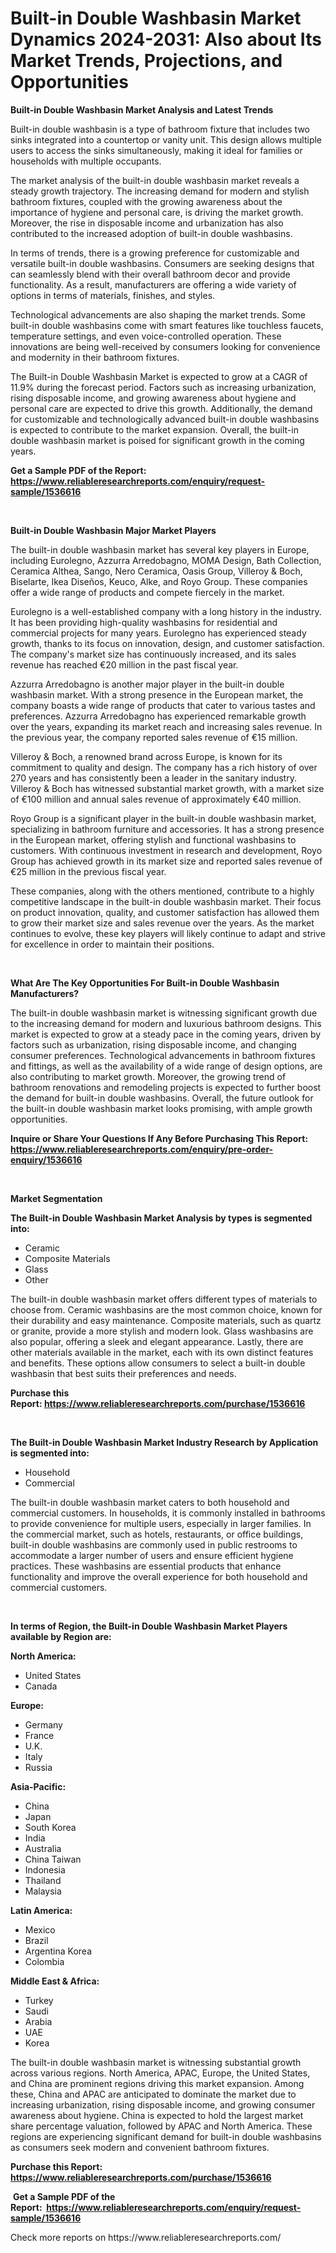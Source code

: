 <p><h1>Built-in Double Washbasin Market Dynamics 2024-2031: Also about Its Market Trends, Projections, and Opportunities</h1></p><p><strong>Built-in Double Washbasin Market Analysis and Latest Trends</strong></p>
<p><p>Built-in double washbasin is a type of bathroom fixture that includes two sinks integrated into a countertop or vanity unit. This design allows multiple users to access the sinks simultaneously, making it ideal for families or households with multiple occupants.</p><p>The market analysis of the built-in double washbasin market reveals a steady growth trajectory. The increasing demand for modern and stylish bathroom fixtures, coupled with the growing awareness about the importance of hygiene and personal care, is driving the market growth. Moreover, the rise in disposable income and urbanization has also contributed to the increased adoption of built-in double washbasins.</p><p>In terms of trends, there is a growing preference for customizable and versatile built-in double washbasins. Consumers are seeking designs that can seamlessly blend with their overall bathroom decor and provide functionality. As a result, manufacturers are offering a wide variety of options in terms of materials, finishes, and styles.</p><p>Technological advancements are also shaping the market trends. Some built-in double washbasins come with smart features like touchless faucets, temperature settings, and even voice-controlled operation. These innovations are being well-received by consumers looking for convenience and modernity in their bathroom fixtures.</p><p>The Built-in Double Washbasin Market is expected to grow at a CAGR of 11.9% during the forecast period. Factors such as increasing urbanization, rising disposable income, and growing awareness about hygiene and personal care are expected to drive this growth. Additionally, the demand for customizable and technologically advanced built-in double washbasins is expected to contribute to the market expansion. Overall, the built-in double washbasin market is poised for significant growth in the coming years.</p></p>
<p><strong>Get a Sample PDF of the Report:&nbsp; <a href="https://www.reliableresearchreports.com/enquiry/request-sample/1536616">https://www.reliableresearchreports.com/enquiry/request-sample/1536616</a></strong></p>
<p>&nbsp;</p>
<p><strong>Built-in Double Washbasin Major Market Players</strong></p>
<p><p>The built-in double washbasin market has several key players in Europe, including Eurolegno, Azzurra Arredobagno, MOMA Design, Bath Collection, Ceramica Althea, Sango, Nero Ceramica, Oasis Group, Villeroy & Boch, Biselarte, Ikea Diseños, Keuco, Alke, and Royo Group. These companies offer a wide range of products and compete fiercely in the market.</p><p>Eurolegno is a well-established company with a long history in the industry. It has been providing high-quality washbasins for residential and commercial projects for many years. Eurolegno has experienced steady growth, thanks to its focus on innovation, design, and customer satisfaction. The company's market size has continuously increased, and its sales revenue has reached €20 million in the past fiscal year.</p><p>Azzurra Arredobagno is another major player in the built-in double washbasin market. With a strong presence in the European market, the company boasts a wide range of products that cater to various tastes and preferences. Azzurra Arredobagno has experienced remarkable growth over the years, expanding its market reach and increasing sales revenue. In the previous year, the company reported sales revenue of €15 million.</p><p>Villeroy & Boch, a renowned brand across Europe, is known for its commitment to quality and design. The company has a rich history of over 270 years and has consistently been a leader in the sanitary industry. Villeroy & Boch has witnessed substantial market growth, with a market size of €100 million and annual sales revenue of approximately €40 million.</p><p>Royo Group is a significant player in the built-in double washbasin market, specializing in bathroom furniture and accessories. It has a strong presence in the European market, offering stylish and functional washbasins to customers. With continuous investment in research and development, Royo Group has achieved growth in its market size and reported sales revenue of €25 million in the previous fiscal year.</p><p>These companies, along with the others mentioned, contribute to a highly competitive landscape in the built-in double washbasin market. Their focus on product innovation, quality, and customer satisfaction has allowed them to grow their market size and sales revenue over the years. As the market continues to evolve, these key players will likely continue to adapt and strive for excellence in order to maintain their positions.</p></p>
<p>&nbsp;</p>
<p><strong>What Are The Key Opportunities For Built-in Double Washbasin Manufacturers?</strong></p>
<p><p>The built-in double washbasin market is witnessing significant growth due to the increasing demand for modern and luxurious bathroom designs. This market is expected to grow at a steady pace in the coming years, driven by factors such as urbanization, rising disposable income, and changing consumer preferences. Technological advancements in bathroom fixtures and fittings, as well as the availability of a wide range of design options, are also contributing to market growth. Moreover, the growing trend of bathroom renovations and remodeling projects is expected to further boost the demand for built-in double washbasins. Overall, the future outlook for the built-in double washbasin market looks promising, with ample growth opportunities.</p></p>
<p><strong>Inquire or Share Your Questions If Any Before Purchasing This Report: <a href="https://www.reliableresearchreports.com/enquiry/pre-order-enquiry/1536616">https://www.reliableresearchreports.com/enquiry/pre-order-enquiry/1536616</a></strong></p>
<p>&nbsp;</p>
<p><strong>Market Segmentation</strong></p>
<p><strong>The Built-in Double Washbasin Market Analysis by types is segmented into:</strong></p>
<p><ul><li>Ceramic</li><li>Composite Materials</li><li>Glass</li><li>Other</li></ul></p>
<p><p>The built-in double washbasin market offers different types of materials to choose from. Ceramic washbasins are the most common choice, known for their durability and easy maintenance. Composite materials, such as quartz or granite, provide a more stylish and modern look. Glass washbasins are also popular, offering a sleek and elegant appearance. Lastly, there are other materials available in the market, each with its own distinct features and benefits. These options allow consumers to select a built-in double washbasin that best suits their preferences and needs.</p></p>
<p><strong>Purchase this Report:&nbsp;<a href="https://www.reliableresearchreports.com/purchase/1536616">https://www.reliableresearchreports.com/purchase/1536616</a></strong></p>
<p>&nbsp;</p>
<p><strong>The Built-in Double Washbasin Market Industry Research by Application is segmented into:</strong></p>
<p><ul><li>Household</li><li>Commercial</li></ul></p>
<p><p>The built-in double washbasin market caters to both household and commercial customers. In households, it is commonly installed in bathrooms to provide convenience for multiple users, especially in larger families. In the commercial market, such as hotels, restaurants, or office buildings, built-in double washbasins are commonly used in public restrooms to accommodate a larger number of users and ensure efficient hygiene practices. These washbasins are essential products that enhance functionality and improve the overall experience for both household and commercial customers.</p></p>
<p>&nbsp;</p>
<p><strong>In terms of Region, the Built-in Double Washbasin Market Players available by Region are:</strong></p>
<p>
    <p> <strong> North America: </strong>
        <ul>
            <li>United States</li>
            <li>Canada</li>
        </ul>
        </p> 
    <p> <strong> Europe: </strong>
        <ul>
            <li>Germany</li>
            <li>France</li>
            <li>U.K.</li>
            <li>Italy</li>
            <li>Russia</li>
        </ul>
        </p> 
    <p> <strong> Asia-Pacific: </strong>
        <ul>
            <li>China</li>
            <li>Japan</li>
            <li>South Korea</li>
            <li>India</li>
            <li>Australia</li>
            <li>China Taiwan</li>
            <li>Indonesia</li>
            <li>Thailand</li>
            <li>Malaysia</li>
        </ul>
        </p> 
    <p> <strong> Latin America: </strong>
        <ul>
            <li>Mexico</li>
            <li>Brazil</li>
            <li>Argentina Korea</li>
            <li>Colombia</li>
        </ul>
        </p> 
    <p> <strong> Middle East & Africa: </strong>
        <ul>
            <li>Turkey</li>
            <li>Saudi</li>
            <li>Arabia</li>
            <li>UAE</li>
            <li>Korea</li>
        </ul>
    </p>
    </p>
<p><p>The built-in double washbasin market is witnessing substantial growth across various regions. North America, APAC, Europe, the United States, and China are prominent regions driving this market expansion. Among these, China and APAC are anticipated to dominate the market due to increasing urbanization, rising disposable income, and growing consumer awareness about hygiene. China is expected to hold the largest market share percentage valuation, followed by APAC and North America. These regions are experiencing significant demand for built-in double washbasins as consumers seek modern and convenient bathroom fixtures.</p></p>
<p><strong>Purchase this Report: <a href="https://www.reliableresearchreports.com/purchase/1536616">https://www.reliableresearchreports.com/purchase/1536616</a></strong></p>
<p>&nbsp;<strong>Get a Sample PDF of the Report:&nbsp;&nbsp;<a href="https://www.reliableresearchreports.com/enquiry/request-sample/1536616">https://www.reliableresearchreports.com/enquiry/request-sample/1536616</a></strong></p>
<p><strong></strong></p>
<p>Check more reports on https://www.reliableresearchreports.com/</p>
